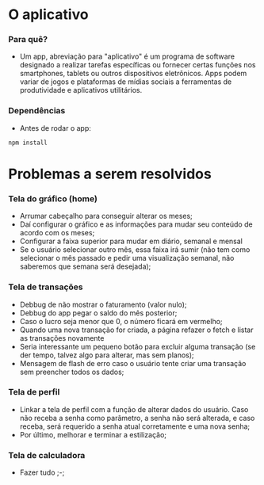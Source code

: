 # O aplicativo

### Para quê?

- Um app, abreviação para "aplicativo" é um programa de software designado a realizar tarefas específicas ou fornecer certas funções nos smartphones, tablets ou outros dispositivos eletrônicos. Apps podem variar de jogos e plataformas de mídias sociais a ferramentas de produtividade e aplicativos utilitários.

### Dependências

- Antes de rodar o app:

```shell
npm install
```

# Problemas a serem resolvidos
### Tela do gráfico (home)
- Arrumar cabeçalho para conseguir alterar os meses;
- Daí configurar o gráfico e as informações para mudar seu conteúdo de acordo com os meses;
- Configurar a faixa superior para mudar em diário, semanal e mensal
- Se o usuário selecionar outro mês, essa faixa irá sumir (não tem como selecionar o mês passado e pedir uma visualização semanal, não saberemos que semana será desejada);

### Tela de transações
- Debbug de não mostrar o faturamento (valor nulo);
- Debbug do app pegar o saldo do mês posterior;
- Caso o lucro seja menor que 0, o número ficará em vermelho;
- Quando uma nova transação for criada, a página refazer o fetch e listar as transações novamente
- Seria interessante um pequeno botão para excluir alguma transação (se der tempo, talvez algo para alterar, mas sem planos);
- Mensagem de flash de erro caso o usuário tente criar uma transação sem preencher todos os dados;

### Tela de perfil
- Linkar a tela de perfil com a função de alterar dados do usuário. Caso não receba a senha como parâmetro, a senha não será alterada, e caso receba, será requerido a senha atual corretamente e uma nova senha;
- Por último, melhorar e terminar a estilização;

### Tela de calculadora
- Fazer tudo ;-;